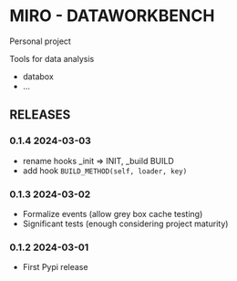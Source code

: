 # MIRO - DATAWORKBENCH

Personal project

Tools for data analysis

- databox
- ...

## RELEASES

### 0.1.4 2024-03-03

- rename hooks \_init => INIT, \_build BUILD
- add hook `BUILD_METHOD(self, loader, key)`

### 0.1.3 2024-03-02

- Formalize events (allow grey box cache testing)
- Significant tests (enough considering project maturity)

### 0.1.2 2024-03-01

- First Pypi release
